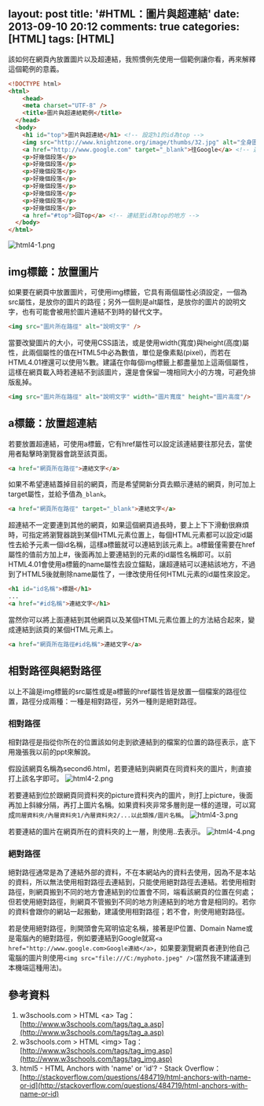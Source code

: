 layout: post
title: '#HTML：圖片與超連結'
date: 2013-09-10 20:12
comments: true
categories: [HTML]
tags: [HTML]
---
該如何在網頁內放置圖片以及超連結，我照慣例先使用一個範例讓你看，再來解釋這個範例的意義。
```html pictureHyperlinkExample.html
<!DOCTYPE html>
<html>
	<head>
  	<meta charset="UTF-8" />
  	<title>圖片與超連結範例</title>
  </head>
  <body>
  	<h1 id="top">圖片與超連結</h1> <!-- 設定h1的id為top -->
  	<img src="http://www.knightzone.org/image/thumbs/32.jpg" alt="全身圖" /> <!-- 放置圖片 -->
    <a href="http://www.google.com" target="_blank">往Google</a> <!-- 連結並換新分頁 -->
    <p>好幾個段落</p>
    <p>好幾個段落</p>
    <p>好幾個段落</p>
    <p>好幾個段落</p>
    <p>好幾個段落</p>
    <p>好幾個段落</p>
    <p>好幾個段落</p>
    <p>好幾個段落</p>
    <a href="#top">回Top</a> <!-- 連結至id為top的地方 -->
  </body>
</html>
```
![html4-1.png](/image/GyeO6tYCTP6KqSzrKSCi_html4-1.png)

## img標籤：放置圖片
如果要在網頁中放置圖片，可使用img標籤，它具有兩個屬性必須設定，一個為src屬性，是放你的圖片的路徑；另外一個則是alt屬性，是放你的圖片的說明文字，也有可能會被用於圖片連結不到時的替代文字。

```html img.html
<img src="圖片所在路徑" alt="說明文字" />
```

當要改變圖片的大小，可使用CSS語法，或是使用width(寬度)與height(高度)屬性，此兩個屬性的值在HTML5中必為數值，單位是像素點(pixel)，而若在HTML4.01裡還可以使用%數。建議在你每個img標籤上都盡量加上這兩個屬性，這樣在網頁載入時若連結不到該圖片，還是會保留一塊相同大小的方塊，可避免排版亂掉。

```html imgwh.html
<img src="圖片所在路徑" alt="說明文字" width="圖片寬度" height="圖片高度"/>
```

## a標籤：放置超連結
若要放置超連結，可使用a標籤，它有href屬性可以設定該連結要往那兒去，當使用者點擊時瀏覽器會跳至該頁面。
```html a.html
<a href="網頁所在路徑">連結文字</a>
```

如果不希望連結蓋掉目前的網頁，而是希望開新分頁去顯示連結的網頁，則可加上target屬性，並給予值為`_blank`。
```html newpage.html
<a href="網頁所在路徑" target="_blank">連結文字</a>
```

超連結不一定要連到其他的網頁，如果這個網頁過長時，要上上下下滑動很麻煩時，可指定將瀏覽器跳到某個HTML元素位置上，每個HTML元素都可以設定id屬性去給予元素一個id名稱，這樣a標籤就可以連結到該元素上。a標籤僅需要在href屬性的值前方加上#，後面再加上要連結到的元素的id屬性名稱即可。以前HTML4.01會使用a標籤的name屬性去設立錨點，讓超連結可以連結該地方，不過到了HTML5後就刪除name屬性了，一律改使用任何HTML元素的id屬性來設定。
```html id.html
<h1 id="id名稱">標題</h1>
...
<a href="#id名稱">連結文字</h1>
```

當然你可以將上面連結到其他網頁以及某個HTML元素位置上的方法結合起來，變成連結到該頁的某個HTML元素上。
```html otherpageId.html
<a href="網頁所在路徑#id名稱">連結文字</a>
```

## 相對路徑與絕對路徑
以上不論是img標籤的src屬性或是a標籤的href屬性皆是放置一個檔案的路徑位置，路徑分成兩種：一種是相對路徑，另外一種則是絕對路徑。

### 相對路徑
相對路徑是指從你所在的位置該如何走到欲連結到的檔案的位置的路徑表示，底下用幾張我以前的ppt來解說。

假設該網頁名稱為second6.html，若要連結到與網頁在同資料夾的圖片，則直接打上該名字即可。
![html4-2.png](/image/wpLKVi59SlecwcHkgmR2_html4-2.png)

若要連結到位於跟網頁同資料夾的picture資料夾內的圖片，則打上picture，後面再加上斜線分隔，再打上圖片名稱。如果資料夾非常多層則是一樣的道理，可以寫成`同層資料夾/內層資料夾1/內層資料夾2/...以此類推/圖片名稱`。
![html4-3.png](/image/hxoYB90RyVoypWLiGwRQ_html4-3.png)

若要連結的圖片在網頁所在的資料夾的上一層，則使用..去表示。
![html4-4.png](/image/kQiNSVBnTKm0EWe0YSSr_html4-4.png)

### 絕對路徑
絕對路徑通常是為了連結外部的資料，不在本網站內的資料去使用，因為不是本站的資料，所以無法使用相對路徑去連結到，只能使用絕對路徑去連結。若使用相對路徑，則網頁搬到不同的地方會連結到的位置會不同，端看該網頁的位置在何處；但若使用絕對路徑，則網頁不管搬到不同的地方則連結到的地方會是相同的。若你的資料會跟你的網站一起搬動，建議使用相對路徑；若不會，則使用絕對路徑。

若是使用絕對路徑，則開頭會先寫明協定名稱，接著是IP位置、Domain Name或是電腦內的絕對路徑，例如要連結到Google就寫`<a href="http://www.google.com>Google連結</a>`，如果要瀏覽網頁者連到他自己電腦的圖片則使用`<img src="file:///C:/myphoto.jpeg" />`(當然我不建議連到本機端這種用法)。

## 參考資料
1. w3schools.com > HTML &lt;a&gt; Tag：[http://www.w3schools.com/tags/tag_a.asp](http://www.w3schools.com/tags/tag_a.asp)
2. w3schools.com > HTML &lt;img&gt; Tag：[http://www.w3schools.com/tags/tag_img.asp](http://www.w3schools.com/tags/tag_img.asp)
3. html5 - HTML Anchors with &#39;name&#39; or &#39;id&#39;? - Stack Overflow：[http://stackoverflow.com/questions/484719/html-anchors-with-name-or-id](http://stackoverflow.com/questions/484719/html-anchors-with-name-or-id)